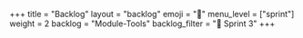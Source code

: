 +++
title = "Backlog"
layout = "backlog"
emoji = "🥞"
menu_level = ["sprint"]
weight = 2
backlog = "Module-Tools"
backlog_filter = "📅 Sprint 3"
+++
